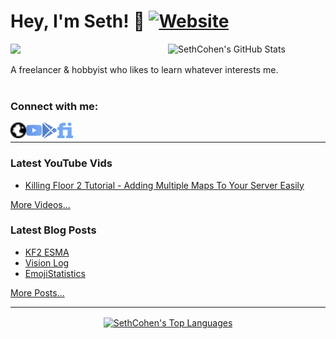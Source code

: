 # Hey, I'm Seth! 🍵 [![Website](https://img.shields.io/website?label=sethdev.ca&style=for-the-badge&url=https%3A%2F%2Fsethdev.ca)](https://sethdev.ca/)

<a href="https://github.com/anuraghazra/github-readme-stats"><img width="50%" align="right" alt="SethCohen's GitHub Stats" src="https://github-readme-stats.vercel.app/api?username=SethCohen&show_icons=true&hide_border=true&count_private=true&theme=react&include_all_commits=true" /></a>

 [![](https://komarev.com/ghpvc/?username=SethCohen&style=flat-square&label=Profile+Views)](https://github.com/antonkomarev/github-profile-views-counter)

A freelancer & hobbyist who likes to learn whatever interests me.
<br>
<br>

### Connect with me:
[<img align="left" width="25px" src="https://raw.githubusercontent.com/iconic/open-iconic/master/svg/globe.svg" />](https://sethdev.ca/)
[<img align="left" width="25px" src="https://raw.githubusercontent.com/SethCohen/SethCohen/main/assets/youtube.svg" />](https://www.youtube.com/channel/UCt3r8b3iDiUiQo9SdBRBgNw)
[<img align="left" width="25px" src="https://raw.githubusercontent.com/SethCohen/SethCohen/main/assets/playstore.svg" />](https://play.google.com/store/apps/developer?id=SethCohen)
[<img align="left" width="25px" src="https://raw.githubusercontent.com/SethCohen/SethCohen/main/assets/fiverr.svg" />](https://sethdev.ca/)
<br>

---

### Latest YouTube Vids

<!-- YOUTUBE:START -->
- [Killing Floor 2 Tutorial - Adding Multiple Maps To Your Server Easily](https://www.youtube.com/watch?v=maLiXN8EfG4)
<!-- YOUTUBE:END -->

[More Videos...](https://www.youtube.com/channel/UCt3r8b3iDiUiQo9SdBRBgNw)

### Latest Blog Posts

<!-- BLOG-POST-LIST:START -->
- [KF2 ESMA](https://www.sethdev.ca/portfolio/programming/kf2-esma/)
- [Vision Log](https://www.sethdev.ca/portfolio/programming/visionlog/)
- [EmojiStatistics](https://www.sethdev.ca/portfolio/programming/emojistatistics/)
<!-- BLOG-POST-LIST:END -->

[More Posts...](https://sethdev.ca/portfolio)

---
<p align="center">
<a href="https://github.com/anuraghazra/github-readme-stats">
<img align="center" alt="SethCohen's Top Languages" src="https://github-readme-stats.vercel.app/api/top-langs/?username=SethCohen&hide_border=true&layout=compact&theme=react"/>
</a>
</p>

